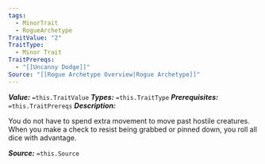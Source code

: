```yaml
---
tags:
  - MinorTrait
  - RogueArchetype
TraitValue: "2"
TraitType:
  - Minor Trait
TraitPrereqs:
  - "[[Uncanny Dodge]]"
Source: "[[Rogue Archetype Overview|Rogue Archetype]]"
---
```

***Value:*** `=this.TraitValue`
***Types:*** `=this.TraitType`
***Prerequisites:*** `=this.TraitPrereqs`
***Description:***

You do not have to spend extra movement to move past hostile creatures. When you make a check to resist being grabbed or pinned down,  you roll all dice with advantage.

***Source:*** `=this.Source`